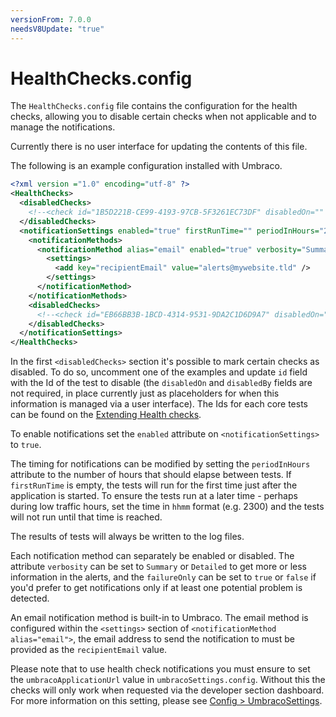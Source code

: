```yaml
---
versionFrom: 7.0.0
needsV8Update: "true"
---
```


# HealthChecks.config

The `HealthChecks.config` file contains the configuration for the health checks, allowing you to disable certain checks when not applicable and to manage the notifications.

Currently there is no user interface for updating the contents of this file.

The following is an example configuration installed with Umbraco.

```xml
<?xml version ="1.0" encoding="utf-8" ?>
<HealthChecks>
  <disabledChecks>
    <!--<check id="1B5D221B-CE99-4193-97CB-5F3261EC73DF" disabledOn="" disabledBy="0" />-->
  </disabledChecks>
  <notificationSettings enabled="true" firstRunTime="" periodInHours="24">
    <notificationMethods>
      <notificationMethod alias="email" enabled="true" verbosity="Summary">
        <settings>
          <add key="recipientEmail" value="alerts@mywebsite.tld" />
        </settings>
      </notificationMethod>
    </notificationMethods>
    <disabledChecks>
      <!--<check id="EB66BB3B-1BCD-4314-9531-9DA2C1D6D9A7" disabledOn="" disabledBy="0" />-->
    </disabledChecks>    
  </notificationSettings>
</HealthChecks>
```
    
In the first `<disabledChecks>` section it's possible to mark certain checks as disabled.  To do so, uncomment one of the examples and update `id` field with the Id of the test to disable (the `disabledOn` and `disabledBy` fields are not required, in place currently just as placeholders for when this information is managed via a user interface).  The Ids for each core tests can be found on the [Extending Health checks](../../../Extending/Healthcheck/#built-in-checks).

To enable notifications set the `enabled` attribute on `<notificationSettings>` to `true`.

The timing for notifications can be modified by setting the `periodInHours` attribute to the number of hours that should elapse between tests.  If `firstRunTime` is empty, the tests will run for the first time just after the application is started.  To ensure the tests run at a later time - perhaps during low traffic hours, set the time in `hhmm` format (e.g. 2300) and the tests will not run until that time is reached.

The results of tests will always be written to the log files.

Each notification method can separately be enabled or disabled. The attribute `verbosity` can be set to `Summary` or `Detailed` to get more or less information in the alerts, and the `failureOnly` can be set to `true` or `false` if you'd prefer to get notifications only if at least one potential problem is detected.

An email notification method is built-in to Umbraco. The email method is configured within the `<settings>` section of `<notificationMethod alias="email">`, the email address to send the notification to must be provided as the `recipientEmail` value.

Please note that to use health check notifications you must ensure to set the `umbracoApplicationUrl` value in `umbracoSettings.config`.  Without this the checks will only work when requested via the developer section dashboard.  For more information on this setting, please see [Config > UmbracoSettings](../../../Reference/Config/umbracoSettings/#webrouting).
